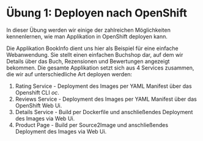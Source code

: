 # Übung 1: Deployen nach OpenShift

In dieser Übung werden wir einige der zahlreichen Möglichkeiten kennenlernen, wie man Applikation in OpenShift deployen kann. 

Die Applikation BookInfo dient uns hier als Beispiel für eine einfache Webanwendung. Sie stellt einen einfachen Buchshop dar, auf dem wir Details über das Buch, Rezensionen und Bewertungen angezeigt bekommen. Die gesamte Applikation setzt sich aus 4 Services zusammen, die wir auf unterschiedliche Art deployen werden:  

1. Rating Service - Deployment des Images per YAML Manifest über das Openshift CLI _oc_.
2. Reviews Service - Deployment des Images per YAML Manifest über das OpenShift Web Ui. 
3. Details Service - Build per Dockerfile und anschließendes Deployment des Images via Web Ui.
4. Product Page - Build per Source2Image und anschließendes Deployment des Images via Web Ui.

## 


